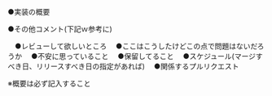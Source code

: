 ●実装の概要

●その他コメント(下記ｗ参考に)
　
 
　●レビューして欲しいところ
　●ここはこうしたけどこの点で問題はないだろうか
　●不安に思っていること
　●保留してること
　●スケジュール(マージすべき日、リリースすべき日の指定があれば)
　●関係するプルリクエスト

※概要は必ず記入すること
